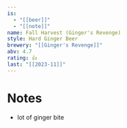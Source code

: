 ```yaml
---
is:
  - "[[beer]]"
  - "[[note]]"
name: Fall Harvest (Ginger's Revenge)
style: Hard Ginger Beer
brewery: "[[Ginger's Revenge]]"
abv: 4.7
rating: 👍
last: "[[2023-11]]"
---
```

# Notes
- lot of ginger bite

